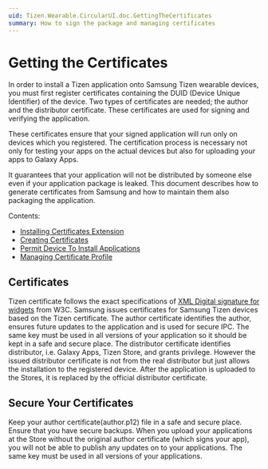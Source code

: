 ```yaml
---
uid: Tizen.Wearable.CircularUI.doc.GettingTheCertificates
summary: How to sign the package and managing certificates
---
```


# Getting the Certificates

In order to install a Tizen application onto Samsung Tizen wearable devices, you must first register certificates containing the DUID (Device Unique Identifier) of the device.
Two types of certificates are needed; the author and the distributor certificate.
These certificates are used for signing and verifying the application.

These certificates ensure that your signed application will run only on devices which you registered.
The certification process is necessary not only for testing your apps on the actual devices but also for uploading your apps to Galaxy Apps.

It guarantees that your application will not be distributed by someone else even if your application package is leaked.
This document describes how to generate certificates from Samsung and how to maintain them also packaging the application.

Contents:

- [Installing Certificates Extension](xref:Tizen.Wearable.CircularUI.doc.InstallingCertificateExtension)
- [Creating Certificates](xref:Tizen.Wearable.CircularUI.doc.CreatingCertificates)
- [Permit Device To Install Applications](xref:Tizen.Wearable.CircularUI.doc.PermitDeviceToInstallApps)
- [Managing Certificate Profile](xref:Tizen.Wearable.CircularUI.doc.ManagingCertificateProfile)

## Certificates

Tizen certificate follows the exact specifications of [XML Digital signature for widgets](http://www.w3.org/TR/widgets-digsig/) from W3C.
Samsung issues certificates for Samsung Tizen devices based on the Tizen certificate.
The author certificate identifies the author, ensures future updates to the application and is used for secure IPC.
The same key must be used in all versions of your application so it should be kept in a safe and secure place.
The distributor certificate identifies distributor, i.e. Galaxy Apps, Tizen Store, and grants privilege.
However the issued distributor certificate is not from the real distributor but just allows the installation to the registered device.
After the application is uploaded to the Stores, it is replaced by the official distributor certificate.

## Secure Your Certificates

Keep your author certificate(author.p12) file in a safe and secure place.
Ensure that you have secure backups.
When you upload your applications at the Store without the original author certificate (which signs your app), you will not be able to publish any updates on to your applications.
The same key must be used in all versions of your applications.
